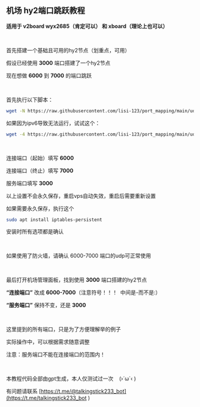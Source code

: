 ## 机场 hy2端口跳跃教程

**适用于 v2board wyx2685（肯定可以） 和 xboard（理论上也可以）**


<br>

首先搭建一个基础且可用的hy2节点（划重点，可用）

假设已经使用 **3000** 端口搭建了一个hy2节点

现在想做 **6000** 到 **7000** 的端口跳跃

<br>

首先执行以下脚本：

```bash
wget -N https://raw.githubusercontent.com/lisi-123/port_mapping/main/udp_port_mapping.sh && bash ./udp_port_mapping.sh

```

如果因为ipv6导致无法运行，试试这个：

```bash
wget -4 https://raw.githubusercontent.com/lisi-123/port_mapping/main/udp_port_mapping.sh && bash ./udp_port_mapping.sh

```

<br>

连接端口（起始）填写 **6000**

连接端口（终止）填写 **7000**

服务端口填写 **3000**

以上设置不会永久保存，重启vps自动失效，重启后需要重新设置

如果需要永久保存，执行这个

```bash
sudo apt install iptables-persistent

```
安装时所有选项都是确认

<br>

如果使用了防火墙，请确认 6000-7000 端口的udp可正常使用

<br>

最后打开机场管理面板，找到使用 **3000** 端口搭建的hy2节点

 **“连接端口”** 改成 **6000-7000**（注意符号！！！&nbsp; 中间是-而不是:）
 
**“服务端口”** 保持不变，还是 **3000**


<br>

这里提到的所有端口，只是为了方便理解举的例子

实际操作中，可以根据需求随意调整

注意：服务端口不能在连接端口的范围内！

<br>

本教程代码全部由gpt生成，本人仅测试过一次 &nbsp;&nbsp; (›´ω`‹ )

有问题请联系 [https://t.me/@talkingstick233_bot](https://t.me/talkingstick233_bot
)


<br>
